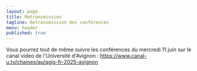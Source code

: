 ```yaml
---
layout: page
title: Retransmission
tagline: Retransmission des conférences
menu: header
published: true
---
```


Vous pourrez tout de même suivre les conférences du mercredi 11 juin sur le canal video de l'Université d'Avignon : https://www.canal-u.tv/chaines/au/qgis-fr-2025-avignon


